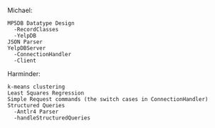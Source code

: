 Michael:

    MP5DB Datatype Design
      -RecordClasses
      -YelpDB  
    JSON Parser
    YelpDBServer
      -ConnectionHandler
      -Client

Harminder:

    k-means clustering
    Least Squares Regression
    Simple Request commands (the switch cases in ConnectionHandler)
    Structured Queries
      -Antlr4 Parser
      -handleStructuredQueries
